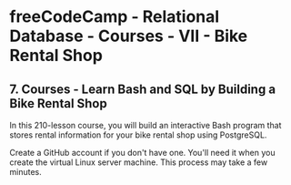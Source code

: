 # freeCodeCamp - Relational Database - Courses - VII - Bike Rental Shop


## 7. Courses - Learn Bash and SQL by Building a Bike Rental Shop

In this 210-lesson course, you will build an interactive Bash program that stores rental information for your bike rental shop using PostgreSQL.

Create a GitHub account if you don't have one. You'll need it when you create the virtual Linux server machine. This process may take a few minutes.


